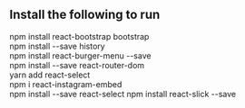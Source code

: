 ## Install the following to run
npm install react-bootstrap bootstrap<br />
npm install --save history<br />
npm install react-burger-menu --save<br />
npm install --save react-router-dom<br />
yarn add react-select<br />
npm i react-instagram-embed<br />
npm install --save react-select
npm install react-slick --save
